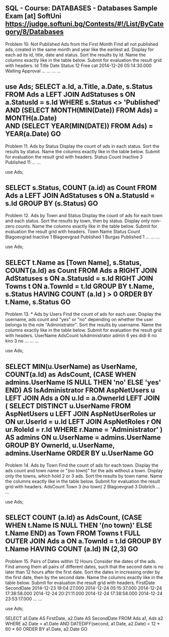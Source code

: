 SQL - Course: DATABASES - Databases Sample Exam
[at] SoftUni 
https://judge.softuni.bg/Contests/#!/List/ByCategory/8/Databases
---------------------------------------------------------------------------------
Problem 10.	Not Published Ads from the First Month
Find all not published ads, created in the same month and year like the earliest ad. Display for each ad its id, title, date and status. Sort the results by Id. Name the columns exactly like in the table below. Submit for evaluation the result grid with headers.
Id	Title	Date	Status
12	Free cat	2014-12-26 05:14:30.000	Waiting Approval
…	…	…	…

use Ads;
SELECT a.Id, a.Title, a.Date, s.Status
FROM Ads a
LEFT JOIN AdStatuses s ON a.StatusId = s.Id
WHERE s.Status <> 'Published' 
	AND (SELECT MONTH(MIN(Date)) FROM Ads) = MONTH(a.Date)  
	AND (SELECT YEAR(MIN(DATE)) FROM Ads) = YEAR(a.Date)
GO
---------------------------------------------------------------------------------
Problem 11.	Ads by Status
Display the count of ads in each status. Sort the results by status. Name the columns exactly like in the table below. Submit for evaluation the result grid with headers.
Status	Count
Inactive	3
Published	11
…	…

use Ads;

SELECT s.Status, COUNT (a.id) as Count
FROM Ads a
LEFT JOIN AdStatuses s ON a.StatusId = s.Id
GROUP BY (s.Status)
GO
---------------------------------------------------------------------------------
Problem 12.	Ads by Town and Status
Display the count of ads for each town and each status. Sort the results by town, then by status. Display only non-zero counts. Name the columns exactly like in the table below. Submit for evaluation the result grid with headers.
Town Name	Status	Count
Blagoevgrad	Inactive	1
Blagoevgrad	Published	1
Burgas	Published	1
…	…	…

use Ads;

SELECT t.Name as [Town Name], s.Status, COUNT(a.Id) as Count
FROM Ads a
RIGHT JOIN AdStatuses s ON a.StatusId = s.Id
RIGHT JOIN Towns t ON a.TownId = t.Id
GROUP BY t.Name, s.Status
HAVING COUNT (a.Id ) > 0
ORDER BY t.Name, s.Status
GO
---------------------------------------------------------------------------------
Problem 13.	* Ads by Users
Find the count of ads for each user. Display the username, ads count and "yes" or "no" depending on whether the user belongs to the role "Administrator". Sort the results by username. Name the columns exactly like in the table below. Submit for evaluation the result grid with headers.
UserName	AdsCount	IsAdministrator
admin	6	yes
didi	6	no
kiro	3	no
…	…	…

use Ads;

SELECT
  MIN(u.UserName) as UserName, 
  COUNT(a.Id) as AdsCount,
  (CASE WHEN admins.UserName IS NULL THEN 'no' ELSE 'yes' END) AS IsAdministrator
FROM 
  AspNetUsers u
  LEFT JOIN Ads a ON u.Id = a.OwnerId
  LEFT JOIN (
    SELECT DISTINCT u.UserName
    FROM AspNetUsers u
    LEFT JOIN AspNetUserRoles ur ON ur.UserId = u.Id
    LEFT JOIN AspNetRoles r ON ur.RoleId = r.Id
    WHERE r.Name = 'Administrator'
  ) AS admins ON u.UserName = admins.UserName
GROUP BY OwnerId, u.UserName, admins.UserName
ORDER BY u.UserName
GO
---------------------------------------------------------------------------------
Problem 14.	Ads by Town
Find the count of ads for each town. Display the ads count and town name or "(no town)" for the ads without a town. Display only the towns, which hold 2 or 3 ads. Sort the results by town name. Name the columns exactly like in the table below. Submit for evaluation the result grid with headers.
AdsCount	Town
3	(no town)
2	Blagoevgrad
3	Dobrich
…	…

use Ads;

SELECT COUNT (a.Id) as AdsCount, (CASE WHEN t.Name IS NULL  THEN '(no town)' ELSE t.Name END) as Town
FROM Towns t
FULL OUTER JOIN Ads a ON a.TownId = t.Id
GROUP BY t.Name
HAVING COUNT (a.Id) IN (2,3)
GO
---------------------------------------------------------------------------------
Problem 15.	Pairs of Dates within 12 Hours
Consider the dates of the ads. Find among them all pairs of different dates, such that the second date is no later than 12 hours after the first date. Sort the dates in increasing order by the first date, then by the second date. Name the columns exactly like in the table below. Submit for evaluation the result grid with headers.
FirstDate	SecondDate
2014-12-23 19:04:27.000	2014-12-24 05:15:37.000
2014-12-24 17:38:58.000	2014-12-24 20:21:11.000
2014-12-24 17:38:58.000	2014-12-24 23:53:17.000
…	…

use Ads;

SELECT a1.Date AS FirstDate, a2.Date AS SecondDate
FROM Ads a1, Ads a2
WHERE
	a2.Date > a1.Date AND
	DATEDIFF(second, a1.Date, a2.Date) < 12 * 60 * 60
ORDER BY a1.Date, a2.Date
GO
